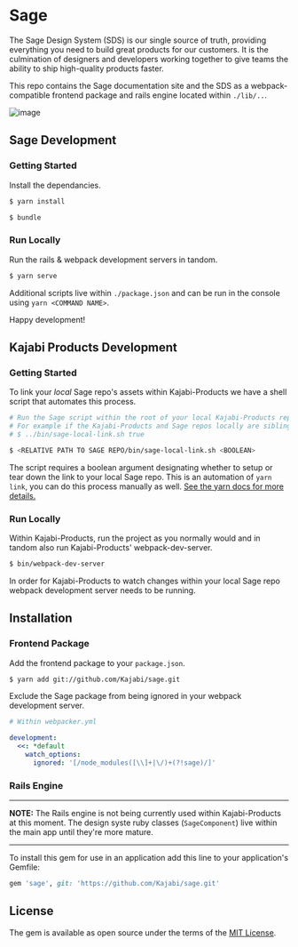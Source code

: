 # Sage

The Sage Design System (SDS) is our single source of truth, providing everything you need to build great products for our customers. It is the culmination of designers and developers working together to give teams the ability to ship high-quality products faster.

This repo contains the Sage documentation site and the SDS as a webpack-compatible frontend package and rails engine located within `./lib/..`.

![image](https://user-images.githubusercontent.com/565743/83690086-b0acce00-a5b5-11ea-90f5-9b8e8b0bd337.png)


## Sage Development

### Getting Started

Install the dependancies.

```bash
$ yarn install
```
```bash
$ bundle
```

### Run Locally

Run the rails & webpack development servers in tandom.
```bash
$ yarn serve
```

Additional scripts live within `./package.json` and can be run in the console using `yarn <COMMAND NAME>`.

Happy development!

## Kajabi Products Development

### Getting Started

To link your _local_ Sage repo's assets within Kajabi-Products we have a shell script that automates this process.

```bash
# Run the Sage script within the root of your local Kajabi-Products repo.
# For example if the Kajabi-Products and Sage repos locally are sibling directories:
# $ ../bin/sage-local-link.sh true

$ <RELATIVE PATH TO SAGE REPO/bin/sage-local-link.sh <BOOLEAN>
```
The script requires a boolean argument designating whether to setup or tear down the link to your local Sage repo. This is an automation of `yarn link`, you can do this process manually as well. [See the yarn docs for more details.](https://classic.yarnpkg.com/en/docs/cli/link/)

### Run Locally

Within Kajabi-Products, run the project as you normally would and in tandom also run Kajabi-Products' webpack-dev-server.
```bash
$ bin/webpack-dev-server
```
In order for Kajabi-Products to watch changes within your local Sage repo webpack development server needs to be running.


## Installation
### Frontend Package
Add the frontend package to your `package.json`.
```bash
$ yarn add git://github.com/Kajabi/sage.git
```

Exclude the Sage package from being ignored in your webpack development server.
```yml
# Within webpacker.yml

development:
  <<: *default
    watch_options:
      ignored: '[/node_modules([\\]+|\/)+(?!sage)/]'

```

### Rails Engine

---

**NOTE:** The Rails engine is not being currently used within Kajabi-Products at this moment. The design syste ruby classes (`SageComponent`) live within the main app until they're more mature.

---

To install this gem for use in an application add this line to your application's Gemfile:

```ruby
gem 'sage', git: 'https://github.com/Kajabi/sage.git'
```


## License

The gem is available as open source under the terms of the [MIT License](https://opensource.org/licenses/MIT).
